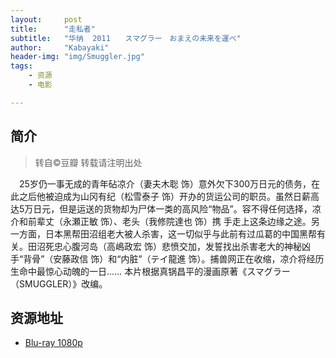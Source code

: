 ```yaml
---
layout:     post
title:      "走私者"
subtitle:   "华纳  2011　　スマグラー　おまえの未来を運べ"
author:     "Kabayaki"
header-img: "img/Smuggler.jpg"
tags:
    - 资源
    - 电影

---
```


## 简介
>转自©豆瓣 转载请注明出处

　25岁仍一事无成的青年砧凉介（妻夫木聡 饰）意外欠下300万日元的债务，在此之后他被迫成为山冈有纪（松雪泰子 饰）开办的货运公司的职员。虽然日薪高达5万日元，但是运送的货物却为尸体一类的高风险“物品”。容不得任何选择，凉介和前辈丈（永瀬正敏 饰）、老头（我修院達也 饰）携 手走上这条边缘之途。另一方面，日本黑帮田沼组老大被人杀害，这一切似乎与此前有过瓜葛的中国黑帮有关。田沼死忠心腹河岛（高嶋政宏 饰）悲愤交加，发誓找出杀害老大的神秘凶手“背骨”（安藤政信 饰）和“内脏”（テイ龍進 饰）。捕兽网正在收缩，凉介将经历生命中最惊心动魄的一日…… 
本片根据真锅昌平的漫画原著《スマグラー（SMUGGLER）》改编。

## 资源地址

* [Blu-ray 1080p](http://p.xiepp.com/btshow/433441)